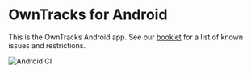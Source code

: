 OwnTracks for Android
=======

This is the OwnTracks Android app. 
See our [booklet](http://owntracks.org/booklet/features/android/) for a list of known issues and restrictions. 

![Android CI](https://github.com/owntracks/android/workflows/Android%20CI/badge.svg)

